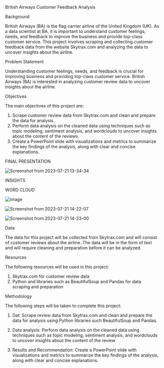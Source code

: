 British Airways Customer Feedback Analysis

Background

British Airways (BA) is the flag carrier airline of the United Kingdom (UK). As a data scientist at BA, it is important to understand customer feelings, needs, and feedback to improve the business and provide top-class customer service.
This project involves scraping and collecting customer feedback data from the website Skytrax.com and analyzing the data to uncover insights about the airline.


Problem Statement

Understanding customer feelings, needs, and feedback is crucial for improving business and providing top-class customer service. British Airways (BA) is interested in analyzing customer review data to uncover insights about the airline.

Objectives

The main objectives of this project are:

1. Scrape customer review data from Skytrax.com and clean and prepare the data for analysis.
2. Perform data analysis on the cleaned data using techniques such as topic modeling, sentiment analysis, and wordclouds to uncover insights about the content of the reviews.
3. Create a PowerPoint slide with visualizations and metrics to summarize the key findings of the analysis, along with clear and concise explanations.

FINAL PRESENTATION

![Screenshot from 2023-07-21 13-34-34](https://github.com/devotuoma/British-Airline-Sentiment-Analysis/assets/94548340/06c4dd12-b354-4880-a6dc-20a9203f0570)

INSIGHTS

WORD CLOUD

![image](https://github.com/devotuoma/British-Airline-Sentiment-Analysis/assets/94548340/ae094ec0-6567-4f2f-91fa-14c1626e4db7)


![Screenshot from 2023-07-21 14-22-07](https://github.com/devotuoma/British-Airline-Sentiment-Analysis/assets/94548340/508729f9-4bff-47d5-86fb-f0b96a105a32)


![Screenshot from 2023-07-21 14-23-00](https://github.com/devotuoma/British-Airline-Sentiment-Analysis/assets/94548340/306d134d-fc74-43e7-b7c3-d22f40810cf9)

Data

The data for this project will be collected from Skytrax.com and will consist of customer reviews about the airline. The data will be in the form of text and will require cleaning and preparation before it can be analyzed.

Resources

The following resources will be used in this project:

1. Skytrax.com for customer review data
2. Python and libraries such as BeautifulSoup and Pandas for data scraping and preparation

Methodology

The following steps will be taken to complete this project:

1. Dat: Scrape review data from Skytrax.com and clean and prepare the data for analysis using Python libraries such BeautifulSoup and Pandas.

2. Data analysis: Perform data analysis on the cleaned data using techniques such as topic modeling, sentiment analysis, and wordclouds to uncover insights about the content of the review
3. Results and Recommendation: Create a PowerPoint slide with visualizations and metrics to summarize the key findings of the analysis, along with clear and concise explanations.

